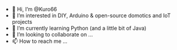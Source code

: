 - 👋 Hi, I’m @Kuro66
- 👀 I’m interested in DIY, Arduino & open-source domotics and IoT projects
- 🌱 I’m currently learning Python (and a little bit of Java)
- 💞️ I’m looking to collaborate on ...
- 📫 How to reach me ...

<!---
Kuro66/Kuro66 is a ✨ special ✨ repository because its `README.md` (this file) appears on your GitHub profile.
You can click the Preview link to take a look at your changes.
--->
